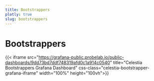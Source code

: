 ```yaml
---
title: Bootstrappers
plotly: true
slug: bootstrappers
---
```


# Bootstrappers

{{< iframe src="https://grafana-public.probelab.io/public-dashboards/9dd73bd7ddf748319afd0c1a914c0540" title="Celestia Bootstrappers Grafana Dashboard" css-class="celestia-bootstrapper-grafana-iframe" width="100%" height="100vh">}}
